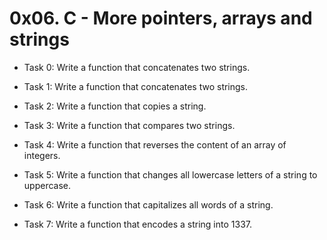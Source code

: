 # 0x06. C - More pointers, arrays and strings

- Task 0:
Write a function that concatenates two strings.

- Task 1:
Write a function that concatenates two strings.

- Task 2:
Write a function that copies a string.

- Task 3:
Write a function that compares two strings.

- Task 4:
Write a function that reverses the content of an array of integers.

- Task 5:
Write a function that changes all lowercase letters of a string to uppercase.

- Task 6:
Write a function that capitalizes all words of a string.

- Task 7:
Write a function that encodes a string into 1337.
